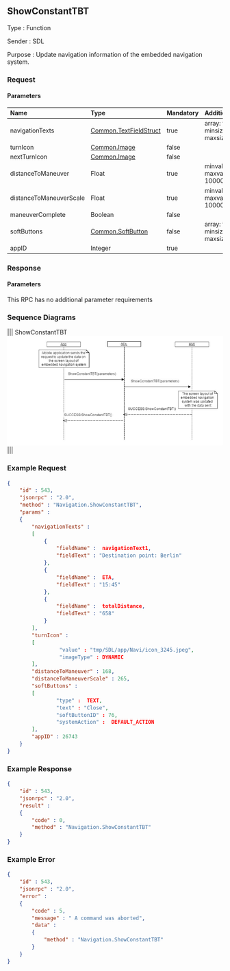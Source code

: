 ## ShowConstantTBT

Type
: Function

Sender
: SDL

Purpose
: Update navigation information of the embedded navigation system.

### Request

#### Parameters

|Name|Type|Mandatory|Additional|
|:---|:---|:--------|:---------|
|navigationTexts|[Common.TextFieldStruct](../../Common/Structs/index.md#textfieldstruct)|true|array: true<br>minsize: 0<br>maxsize: 5|
|turnIcon|[Common.Image](../../Common/Structs/index.md#image)|false||
|nextTurnIcon|[Common.Image](../../Common/Structs/index.md#image)|false||
|distanceToManeuver|Float|true|minvalue: 0<br>maxvalue: 1000000000|
|distanceToManeuverScale|Float|true|minvalue: 0<br>maxvalue: 1000000000|
|maneuverComplete|Boolean|false||
|softButtons|[Common.SoftButton](../../Common/Structs/index.md#softbutton)|false|array: true<br>minsize: 0<br>maxsize: 3|
|appID|Integer|true||

### Response

#### Parameters

This RPC has no additional parameter requirements

### Sequence Diagrams
|||
ShowConstantTBT
![ShowConstantTBT](./assets/ShowConstantTBT.jpg)
|||

### Example Request

```json
{
	"id" : 543,
	"jsonrpc" : "2.0",
	"method" : "Navigation.ShowConstantTBT",
	"params" :
	{
		"navigationTexts" :
		[
			{
				"fieldName" :  navigationText1,
				"fieldText" : "Destination point: Berlin"
			},
			{
				"fieldName" :  ETA,
				"fieldText" : "15:45"
			},
			{
				"fieldName" :  totalDistance,
				"fieldText" : "658"
			}
		],
		"turnIcon" :
		[
				 "value" : "tmp/SDL/app/Navi/icon_3245.jpeg",
				 "imageType" : DYNAMIC
		],
		"distanceToManeuver" : 168,
		"distanceToManeuverScale" : 265,
		"softButtons" :
		[
				"type" :  TEXT,
				"text" : "Close",
				"softButtonID" : 76,
				"systemAction" :  DEFAULT_ACTION
		],
		"appID" : 26743
	}
}
```
### Example Response

```json
{
	"id" : 543,
	"jsonrpc" : "2.0",
	"result" :
	{
		"code" : 0,
		"method" : "Navigation.ShowConstantTBT"
	}
}
```

### Example Error

```json
{
	"id" : 543,
	"jsonrpc" : "2.0",
	"error" :
	{
		"code" : 5,
		"message" : " A command was aborted",
		"data" :
		{
			"method" : "Navigation.ShowConstantTBT"
		}
	}
}
```
